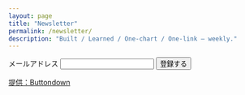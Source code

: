 ```yaml
---
layout: page
title: "Newsletter"
permalink: /newsletter/
description: "Built / Learned / One-chart / One-link — weekly."
---
```


<form
  action="https://buttondown.email/api/emails/embed-subscribe/YOUR_ID"
  method="post" target="popupwindow"
  onsubmit="window.open('https://buttondown.email/YOUR_ID','popupwindow')"
  class="embeddable-buttondown-form">
  <label for="bd-email">メールアドレス</label>
  <input type="email" name="email" id="bd-email" />
  <input type="hidden" value="1" name="embed"/>
  <input type="submit" value="登録する" />
  <p><a href="https://buttondown.email">提供：Buttondown</a></p>
</form>
